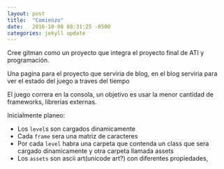 ```yaml
---
layout: post
title:  "Comienzo"
date:   2016-10-08 08:31:25 -0500
categories: jekyll update
---
```

Cree gitman como un proyecto que integra el proyecto final de ATI y programación. 

Una pagina para el proyecto que serviria de blog, en el blog serviria para ver el estado del juego a traves del tiempo

El juego correra en la consola, un objetivo es usar la menor cantidad de frameworks, librerías externas.
 
Inicialmente planeo: 

* Los `level`s son cargados dinamicamente
* Cada `frame` sera una matriz de caracteres
* Por cada `level` habra una carpeta que contenda un class que sera cargado dinamicamente y otra carpeta llamada assets
* Los `assets` son ascii art(unicode art?) con diferentes propiedades, 
